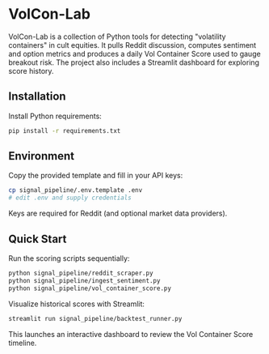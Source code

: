 # VolCon-Lab

VolCon-Lab is a collection of Python tools for detecting "volatility containers" in cult equities. It pulls Reddit discussion, computes sentiment and option metrics and produces a daily Vol Container Score used to gauge breakout risk. The project also includes a Streamlit dashboard for exploring score history.

## Installation

Install Python requirements:

```bash
pip install -r requirements.txt
```

## Environment

Copy the provided template and fill in your API keys:

```bash
cp signal_pipeline/.env.template .env
# edit .env and supply credentials
```

Keys are required for Reddit (and optional market data providers).

## Quick Start

Run the scoring scripts sequentially:

```bash
python signal_pipeline/reddit_scraper.py
python signal_pipeline/ingest_sentiment.py
python signal_pipeline/vol_container_score.py
```

Visualize historical scores with Streamlit:

```bash
streamlit run signal_pipeline/backtest_runner.py
```

This launches an interactive dashboard to review the Vol Container Score timeline.
